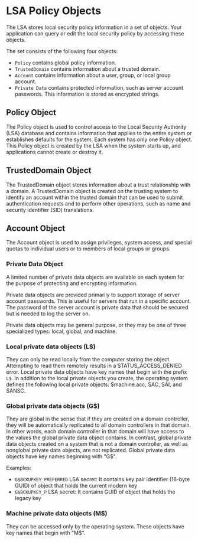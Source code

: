 # LSA Policy Objects

The LSA stores local security policy information in a set of objects. Your application can query or edit the local security policy by accessing these objects.

The set consists of the following four objects:

* `Policy` contains global policy information.
* `TrustedDomain` contains information about a trusted domain.
* `Account` contains information about a user, group, or local group account.
* `Private Data` contains protected information, such as server account passwords. This information is stored as encrypted strings.

## Policy Object

The Policy object is used to control access to the Local Security Authority (LSA) database and contains information that applies to the entire system or establishes defaults for the system. Each system has only one Policy object. This Policy object is created by the LSA when the system starts up, and applications cannot create or destroy it.

## TrustedDomain Object

The TrustedDomain object stores information about a trust relationship with a domain. A TrustedDomain object is created on the trusting system to identify an account within the trusted domain that can be used to submit authentication requests and to perform other operations, such as name and security identifier (SID) translations.

## Account Object

The Account object is used to assign privileges, system access, and special quotas to individual users or to members of local groups or groups.

### Private Data Object

A limited number of private data objects are available on each system for the purpose of protecting and encrypting information.

Private data objects are provided primarily to support storage of server account passwords. This is useful for servers that run in a specific account. The password of the server account is private data that should be secured but is needed to log the server on.

Private data objects may be general purpose, or they may be one of three specialized types: local, global, and machine.

### Local private data objects (L$)

They can only be read locally from the computer storing the object. Attempting to read them remotely results in a STATUS_ACCESS_DENIED error. Local private data objects have key names that begin with the prefix `L$`. In addition to the local private objects you create, the operating system defines the following local private objects: $machine.acc, SAC, SAI, and SANSC.

### Global private data objects (G$)

They are global in the sense that if they are created on a domain controller, they will be automatically replicated to all domain controllers in that domain. In other words, each domain controller in that domain will have access to the values the global private data object contains. In contrast, global private data objects created on a system that is not a domain controller, as well as nonglobal private data objects, are not replicated. Global private data objects have key names beginning with "G$".

Examples:
* `G$BCKUPKEY_PREFERRED` LSA secret: It contains key pair identifier (16-byte GUID) of object that holds the current modern key
* `G$BCKUPKEY_P` LSA secret: It contains GUID of object that holds the legacy key

### Machine private data objects (M$)

They can be accessed only by the operating system. These objects have key names that begin with "M$".
